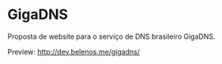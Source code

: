 # GigaDNS

Proposta de website para o serviço de DNS brasileiro GigaDNS.

Preview: http://dev.belenos.me/gigadns/
